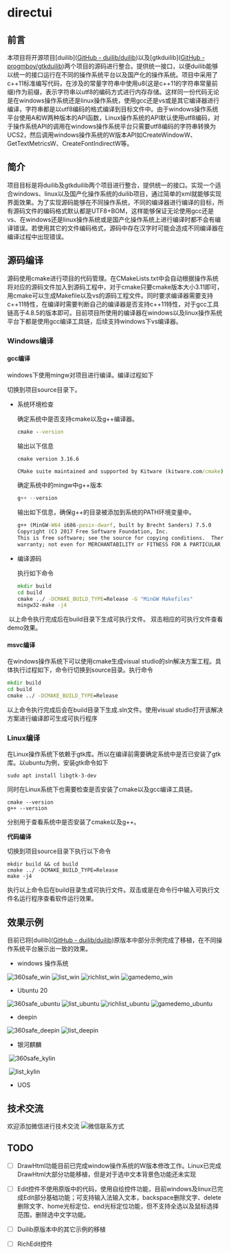 # directui

## 前言

本项目将开源项目[duilib]([GitHub - duilib/duilib](https://github.com/duilib/duilib))以及[gtkduilib]([GitHub - progmboy/gtkduilib](https://github.com/progmboy/gtkduilib))两个项目的源码进行整合。提供统一接口，以便duilib能够以统一的接口运行在不同的操作系统平台以及国产化的操作系统。项目中采用了c++11标准编写代码，在涉及的常量字符串中使用u8(这是c++11的字符串常量前缀)作为前缀，表示字符串以utf8的编码方式进行内存存储。这样同一份代码无论是在windows操作系统还是linux操作系统，使用gcc还是vs或是其它编译器进行编译，字符串都是以utf8编码的格式编译到目标文件中。由于windows操作系统平台使用A和W两种版本的API函数，Linux操作系统的API默认使用utf8编码，对于操作系统API的调用在windows操作系统平台只需要utf8编码的字符串转换为UCS2，然后调用windows操作系统的W版本API如CreateWindowW、GetTextMetricsW、CreateFontIndirectW等。

## 简介

项目目标是将duilib及gtkduilib两个项目进行整合，提供统一的接口。实现一个适合windows、linux以及国产化操作系统的duilib项目，通过简单的xml就能够实现界面效果。为了实现源码能够在不同操作系统，不同的编译器进行编译的目标，所有源码文件的编码格式默认都是UTF8+BOM，这样能够保证无论使用gcc还是vs、在windows还是linux操作系统或是国产化操作系统上进行编译时都不会有编译错误。若使用其它的文件编码格式，源码中存在汉字时可能会造成不同编译器在编译过程中出现错误。

## 源码编译

源码使用cmake进行项目的代码管理。在CMakeLists.txt中会自动根据操作系统将对应的源码文件加入到源码工程中，对于cmake只要cmake版本大小3.11即可，用cmake可以生成Makefile以及vs的源码工程文件。同时要求编译器需要支持c++11特性，在编译时需要判断自己的编译器是否支持c++11特性，对于gcc工具链高于4.8.5的版本即可。目前项目所使用的编译器在windows以及linux操作系统平台下都是使用gcc编译工具链，后续支持windows下vs编译器。

### Windows编译

#### gcc编译

windows下使用mingw对项目进行编译。编译过程如下

切换到项目source目录下。

* 系统环境检查
  
  确定系统中是否支持cmake以及g++编译器。
  
  ```bat
  cmake --version
  ```
  
  输出以下信息
  
  ```bat
  cmake version 3.16.6
  
  CMake suite maintained and supported by Kitware (kitware.com/cmake).
  ```
  
  确定系统中的mingw中g++版本
  
  ```c++
  g++ --version
  ```
  
  输出如下信息，确保g++的目录被添加到系统的PATH环境变量中。
  
  ```bat
  g++ (MinGW-W64 i686-posix-dwarf, built by Brecht Sanders) 7.5.0
  Copyright (C) 2017 Free Software Foundation, Inc.
  This is free software; see the source for copying conditions.  There is NO
  warranty; not even for MERCHANTABILITY or FITNESS FOR A PARTICULAR PURPOSE.
  ```

* 编译源码
  
  执行如下命令
  
  ```bat
  mkdir build
  cd build
  cmake ../ -DCMAKE_BUILD_TYPE=Release -G "MinGW Makefiles"
  mingw32-make -j4
  ```

​    以上命令执行完成后在build目录下生成可执行文件。 双击相应的可执行文件查看demo效果。

#### msvc编译

在windows操作系统下可以使用cmake生成visual studio的sln解决方案工程。具体执行过程如下，命令行切换到source目录。执行命令

```bat
mkdir build
cd build
cmake ../ -DCMAKE_BUILD_TYPE=Release
```

以上命令执行完成后会在build目录下生成.sln文件。使用visual studio打开该解决方案进行编译即可生成可执行程序

### Linux编译

在Linux操作系统下依赖于gtk库。所以在编译前需要确定系统中是否已安装了gtk库。以ubuntu为例，安装gtk命令如下

```shell
sudo apt install libgtk-3-dev
```

同时在Linux系统下也需要检查是否安装了cmake以及gcc编译工具链。

```shell
cmake --version
g++ --version
```

分别用于查看系统中是否安装了cmake以及g++。

**代码编译**

切换到项目source目录下执行以下命令

```shell
mkdir build && cd build
cmake ../ -DCMAKE_BUILD_TYPE=Release
make -j4
```

执行以上命令后在build目录生成可执行文件。双击或是在命令行中输入可执行文件名运行程序查看软件运行效果。

## 效果示例

目前已将[duilib]([GitHub - duilib/duilib](https://github.com/duilib/duilib))原版本中部分示例完成了移植，在不同操作系统平台展示出一致的效果。

* windows 操作系统

![360safe_win](images/win_360safe.png)
![list_win](images/win_list.png)
![richlist_win](images/win_richlist.png)
![gamedemo_win](images/win_gamedemo.png)

* Ubuntu 20

![360safe_ubuntu](images/ubuntu_360safe.png)
![list_ubuntu](images/ubuntu_list.png)
![richlist_ubuntu](images/ubuntu_richlist.png)
![gamedemo_ubuntu](images/ubuntu_gamedemo.png)

* deepin

![360safe_deepin](images/deepin_360safe.png)
![list_deepin](images/deepin_list.png)

* 银河麒麟

​    ![360safe_kylin](images/kylin_360safe.png)

​    ![list_kylin](images/kylin_list.png)

* UOS

## 技术交流

欢迎添加微信进行技术交流
![微信联系方式](images/%E5%BE%AE%E4%BF%A1%E8%81%94%E7%B3%BB%E6%96%B9%E5%BC%8F.jpg)

## TODO

- [ ] DrawHtml功能目前已完成window操作系统的W版本修改工作。Linux已完成DrawHtml大部分功能移植，但是对于选中文本背景色功能还未实现

- [ ] Edit控件不使用原版中的代码，使用自绘控件功能，目前windows及linux已完成Edit部分基础功能；可支持输入法输入文本，backspace删除文字、delete删除文字、home光标定位、end光标定位功能，但不支持全选以及鼠标选择范围，删除选中文字功能。

- [ ] Duilib原版本中的其它示例的移植

- [ ] RichEdit控件
